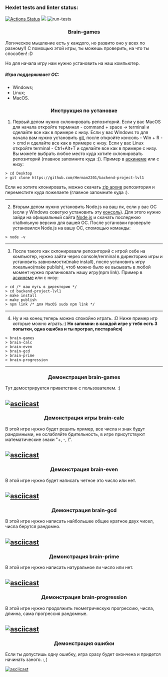 ### Hexlet tests and linter status:

[![Actions Status](https://github.com/Herman2201/backend-project-lvl1/workflows/hexlet-check/badge.svg)](https://github.com/Herman2201/backend-project-lvl1/actions) <a href="https://codeclimate.com/github/Herman2201/backend-project-lvl1/maintainability"><img src="https://api.codeclimate.com/v1/badges/9304fa62804d89727877/maintainability" /></a> ![run-tests](https://github.com/afiskon/go-rest-service-example/workflows/run-tests/badge.svg)

### <center>Brain-games</center>

Логическое мышление есть у каждого, но развито оно у всех по разному!)
С помощью этой игры, ты можешь проверить, на что ты способен! :D

Но для начала игру нам нужно установить на наш компьютер.

##### Игра поддерживает OС:

- Windows;
- Linux;
- MacOS.

### <center>Инструкция по установке</center>

1. Первый делом нужно склонировать репозиторий.
   Если у вас MacOS для начала откройте терминал - command + space -> terminal и сделайте все как в примере с низу. Если у вас Windows то для начала вам нужно установить [git](https://git-scm.com/download/win), после откройте консоль - Win + R -> cmd  и сделайте все как в примере с низу. Если у вас  Linux откройте terminal - Ctrl+Alt+T и сделайте все как в примере с низу. Вы можете выбрать любое место куда хотите склонировать репозиторий (главное запомните куда :)).
   Пример в [аскинеме](https://asciinema.org/a/tPV8kRUiAR0QIKDqh8NSeSy4p) или с низу:

```
> cd Desktop
> git clone https://github.com/Herman2201/backend-project-lvl1
```
 Если не хотите клонировать, можно скачать [zip архив](https://github.com/Herman2201/backend-project-lvl1/archive/refs/heads/main.zip) репозитория и переместите куда пожелаете (главное запомните куда :).
 ___

2. Вторым делом нужно установить Node.js на ваш пк, если у вас ОС (если у Windows советую установить эту [консоль](https://cmder.net)). Для этого нужно зайди на официальный сайта [Node.js](https://nodejs.org/en/download/) и скачать последнюю стабильную версию для вашей ОС. После установки проверьте установился Node.js на вашу ОС, спомощью команды:
```
> node -v
```
___
3. После такого как склонировали репозиторий с игрой себе на компьютер, нужно зайти через console/rerminal в директорию игры и установить зависимости(make install), после установить игру локально(make publish), чтоб можно было ее вызывать в любой момент нужно прилинковать нашу игру(npm link). Пример в [аскинеме](https://asciinema.org/a/ttve5NxygFXvABe8Vwew1eBMG) или с низу:

```
> cd /* ваш путь в директорию */
> cd backend-project-lvl1
> make install
> make publish
> npm link /* для MacOS sudo npm link */
```
___
4. Ну и на конец теперь можно спокойно играть. :D Ниже пример игр которые можно играть.:) **Но запомни: в каждой игре у тебя есть 3 попытки, одна ошибка и ты програл, постарайся)**

```
> brain-games
> brain-calc
> brain-even
> brain-gcd
> brain-prime
> brain-progression
```

___

### <center>Демонстрация brain-games</center>

Тут демострируется приветствие с пользователем. :)

[![asciicast](https://asciinema.org/a/6iIFfNpgB6P9m1WMQt4CX69gS.svg)](https://asciinema.org/a/6iIFfNpgB6P9m1WMQt4CX69gS)
---

### <center>Демонстрация игры brain-calc</center>

В этой игре нужно будет решить пример, все числа и знак будут рандомными, не ослабляйте бдительность, в игре присутствуют математические знаки "+, -, \\".

[![asciicast](https://asciinema.org/a/I7dlL1Sfb5zFN1IrQLtl5Thbm.svg)](https://asciinema.org/a/I7dlL1Sfb5zFN1IrQLtl5Thbm)
---

### <center>Демонстрация brain-even</center>

В этой игре нужно будет написать четное это число или нет.

[![asciicast](https://asciinema.org/a/ijVtU99TdDhzCTm3afkFlO3VV.svg)](https://asciinema.org/a/ijVtU99TdDhzCTm3afkFlO3VV)
---

### <center>Демонстрация brain-gcd</center>

В этой игре нужно написать найбольшее общее кратное двух чисел, числа берутся рандомно.

[![asciicast](https://asciinema.org/a/DsseFgOO6tplIkhbjsd0Gg0z5.svg)](https://asciinema.org/a/DsseFgOO6tplIkhbjsd0Gg0z5)
---

### <center>Демонстрация brain-prime</center>

В этой игре нужно написать натуральное ли число или нет.

[![asciicast](https://asciinema.org/a/4M55YVNtAMTLH9HE2xVGdM14n.svg)](https://asciinema.org/a/4M55YVNtAMTLH9HE2xVGdM14n)
---

### <center>Демонстрация brain-progression</center>

В этой игре нужно продолжить геометрическую прогрессию, числа, длиина, сама прогрессия рандомные.

[![asciicast](https://asciinema.org/a/hGNagvEOikqdUKSF54Nrkuv9Z.svg)](https://asciinema.org/a/hGNagvEOikqdUKSF54Nrkuv9Z)
---

### <center>Демонстрация ошибки</center>

Если ты допустишь одну ошибку, игра сразу будет окончена и придется начинать заного. :,(

[![asciicast](https://asciinema.org/a/NrjNAKEXnptibKOIQu4BItpxd.svg)](https://asciinema.org/a/NrjNAKEXnptibKOIQu4BItpxd)
